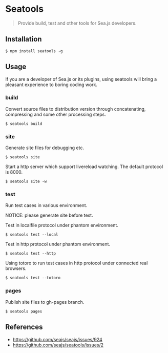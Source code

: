 # Seatools

> Provide build, test and other tools for Sea.js developers.


## Installation

```
$ npm install seatools -g
```


## Usage

If you are a developer of Sea.js or its plugins, using seatools will bring
a pleasant experience to boring coding work.


### build

Convert source files to distribution version through concatenating, compressing
and some other processing steps.

```
$ seatools build
```


### site

Generate site files for debugging etc.

```
$ seatools site
```

Start a http server which support livereload watching. The default protocol is
8000.

```
$ seatools site -w
```


### test

Run test cases in various environment.

NOTICE: please generate site before test.


Test in localfile protocol under phantom environment.

```
$ seatools test --local
```

Test in http protocol under phantom environment.

```
$ seatools test --http
```

Using totoro to run test cases in http protocol under connected real browsers.

```
$ seatools test --totoro
```


### pages

Publish site files to gh-pages branch.

```
$ seatools pages
```


## References

- <https://github.com/seajs/seajs/issues/924>
- <https://github.com/seajs/seatools/issues/2>

